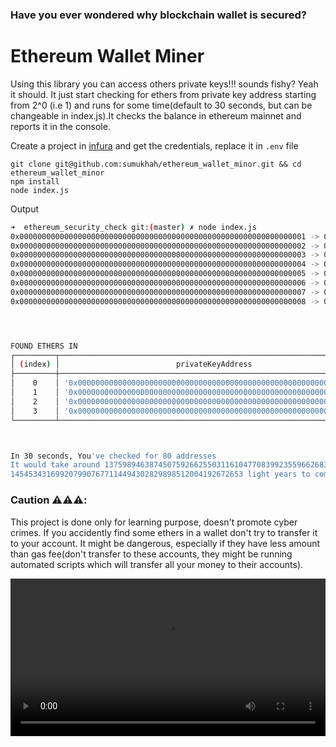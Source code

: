 ### Have you ever wondered why blockchain wallet is secured?

# Ethereum Wallet Miner

Using this library you can access others private keys!!! sounds fishy? Yeah it should. It just start checking for ethers from private key address starting from 2^0 (i.e 1) and runs for some time(default to 30 seconds, but can be changeable in index.js).It checks the balance in ethereum mainnet and reports it in the console.

Create a project in [infura](http://infura.io/) and get the credentials, replace it in `.env` file

```nodejs
git clone git@github.com:sumukhah/ethereum_wallet_minor.git && cd ethereum_wallet_minor
npm install
node index.js
```

Output

```sh
➜  ethereum_security_check git:(master) ✗ node index.js
0x0000000000000000000000000000000000000000000000000000000000000001 -> 0x7E5F4552091A69125d5DfCb7b8C2659029395Bdf - has 0 ethers
0x0000000000000000000000000000000000000000000000000000000000000002 -> 0x2B5AD5c4795c026514f8317c7a215E218DcCD6cF - has 0.000000000000014 ethers
0x0000000000000000000000000000000000000000000000000000000000000003 -> 0x6813Eb9362372EEF6200f3b1dbC3f819671cBA69 - has 0 ethers
0x0000000000000000000000000000000000000000000000000000000000000004 -> 0x1efF47bc3a10a45D4B230B5d10E37751FE6AA718 - has 0 ethers
0x0000000000000000000000000000000000000000000000000000000000000005 -> 0xe1AB8145F7E55DC933d51a18c793F901A3A0b276 - has 0.000000000000018 ethers
0x0000000000000000000000000000000000000000000000000000000000000006 -> 0xE57bFE9F44b819898F47BF37E5AF72a0783e1141 - has 0.0001 ethers
0x0000000000000000000000000000000000000000000000000000000000000007 -> 0xd41c057fd1c78805AAC12B0A94a405c0461A6FBb - has 0.000000000000014006 ethers
0x0000000000000000000000000000000000000000000000000000000000000008 -> 0xF1F6619B38A98d6De0800F1DefC0a6399eB6d30C - has 0 ethers




FOUND ETHERS IN
┌─────────┬──────────────────────────────────────────────────────────────────────┬────────────────────────┐
│ (index) │                          privateKeyAddress                           │         ethers         │
├─────────┼──────────────────────────────────────────────────────────────────────┼────────────────────────┤
│    0    │ '0x0000000000000000000000000000000000000000000000000000000000000002' │  '0.000000000000014'   │
│    1    │ '0x0000000000000000000000000000000000000000000000000000000000000005' │  '0.000000000000018'   │
│    2    │ '0x0000000000000000000000000000000000000000000000000000000000000006' │        '0.0001'        │
│    3    │ '0x0000000000000000000000000000000000000000000000000000000000000007' │ '0.000000000000014006' │
└─────────┴──────────────────────────────────────────────────────────────────────┴────────────────────────┘



In 30 seconds, You've checked for 80 addresses
It would take around 137598946387450759266255031161047708399235596626833029717859657318 centuries to access 1% wallet addresses...
1454534316992079907677114494302829898512004192672653 light years to complete 1% of search
```

### Caution ⚠️⚠️⚠️:

This project is done only for learning purpose, doesn't promote cyber crimes. If you accidently find some ethers in a wallet don't try to transfer it to your account. It might be dangerous, especially if they have less amount than gas fee(don't transfer to these accounts, they might be running automated scripts which will transfer all your money to their accounts).

<video src='https://user-images.githubusercontent.com/23723464/175376610-6cb7ff3b-b110-4f31-9a05-50546b7c5b87.mov' width="100%"/>
